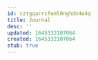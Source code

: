 ```yaml
---
id: cztgqarrsfeml0nghdn4e4q
title: Journal
desc: ''
updated: 1645332107064
created: 1645332107064
stub: true
---
```


